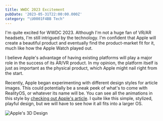 ```yaml
---
title: WWDC 2023 Excitement
pubDate: '2023-05-31T22:00:00.000Z'
category: "\U0001F4BB Tech"
---
```


I'm quite excited for WWDC 2023. Although I'm not a huge fan of VR/AR headsets, I'm still intrigued by the technology. I'm confident that Apple will create a beautiful product and eventually find the product-market fit for it, much like how the Apple Watch played out.

I believe Apple's advantage of having existing platforms will play a major role in the success of its AR/VR product. In my opinion, the platform itself is just as important as the physical product, which Apple might nail right from the start.

Recently, Apple began experimenting with different design styles for article images. This could potentially be a sneak peek of what's to come with RealityOS, or whatever its name will be. You can see all the animations in this style by [checking out Apple's article](https://www.apple.com/si/newsroom/2023/05/small-developers-on-the-app-store-grew-revenue-by-64-percent/). I quite like this simple, stylized, playful design, but we will have to see how it all fits into a larger OS.

![Apple's 3D Design](</media/Screenshot 2023-06-01 at 17.20.40.png>)

